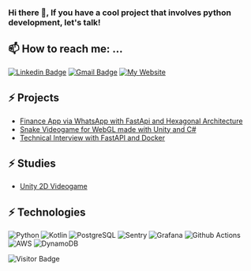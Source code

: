 ### Hi there 👋, If you have a cool project that involves python development, let's talk!

## 📫 How to reach me: ...
[![Linkedin Badge](https://img.shields.io/badge/-EzeMarcel-blue?logo=Linkedin&logoColor=white&link=https://www.linkedin.com/in/ezequiel-marcel-66656a1a0)](https://www.linkedin.com/in/ezequiel-marcel-66656a1a0)
[![Gmail Badge](https://img.shields.io/badge/-ezequielmarcel2@gmail.com-c14438?style=flat-square&logo=Gmail&logoColor=white&link=mailto:ezequielmarcel2@gmail.com)](mailto:ezequielmarcel@gmail.com)
[![My Website](https://img.shields.io/badge/my%20website-purple)](https://ezequielmarcel1.odoo.com/)


## ⚡ Projects
- [Finance App via WhatsApp with FastApi and Hexagonal Architecture](https://github.com/Ezek10/Finanzaswp)
- [Snake Videogame for WebGL made with Unity and C#](https://github.com/Ezek10/Snake-WebGL)
- [Technical Interview with FastAPI and Docker](https://github.com/Ezek10/interview_1)


## ⚡ Studies

- [Unity 2D Videogame](https://github.com/Ezek10/Curso-Juan-Diego-Vazquez)


## ⚡ Technologies

![Python](https://img.shields.io/badge/-Python-black?style=flat-square&logo=Python&color=white)
![Kotlin]( https://img.shields.io/badge/Kotlin-black?style=flat-square&logo=kotlin)
![PostgreSQL](https://img.shields.io/badge/-PostgreSQL-336791?style=flat-square&logo=postgresql&logoColor=white)
![Sentry](https://img.shields.io/badge/Sentry-red?style=flat-square&logo=sentry)
![Grafana](https://img.shields.io/badge/Grafana-black?style=flat-square&logo=grafana)
![Github Actions](https://img.shields.io/badge/Github%20Actions-white?style=flat-square&logo=githubactions)
![AWS](https://img.shields.io/badge/AWS-white?style=flat-square&logo=amazon)
![DynamoDB](https://img.shields.io/badge/DynamoDB-blue?style=flat-square&logo=amazondynamodb)

![Visitor Badge](https://visitor-badge.laobi.icu/badge?page_id=Ezek10.Ezek10)
